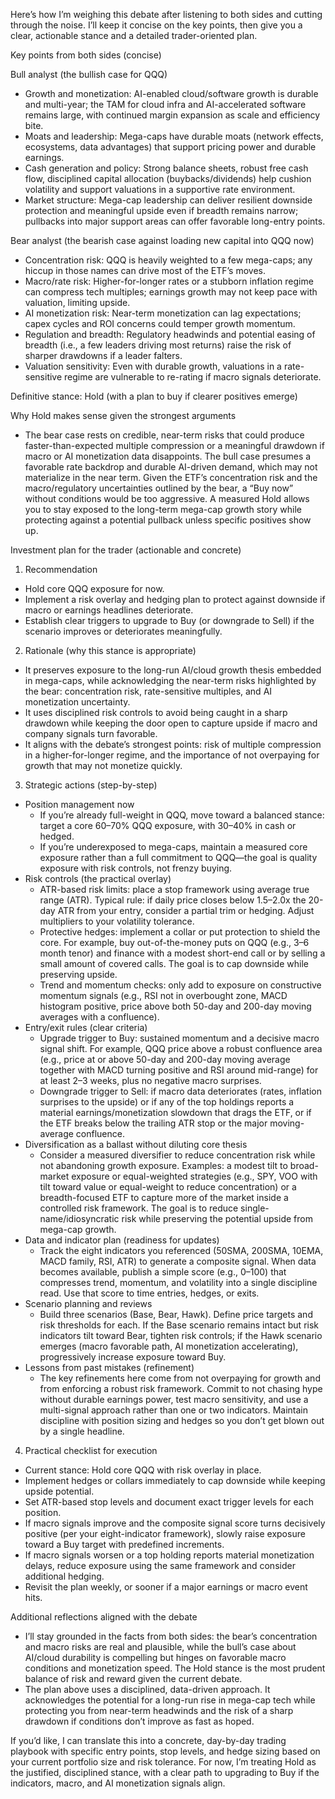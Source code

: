 Here’s how I’m weighing this debate after listening to both sides and cutting through the noise. I’ll keep it concise on the key points, then give you a clear, actionable stance and a detailed trader-oriented plan.

Key points from both sides (concise)

Bull analyst (the bullish case for QQQ)
- Growth and monetization: AI-enabled cloud/software growth is durable and multi-year; the TAM for cloud infra and AI-accelerated software remains large, with continued margin expansion as scale and efficiency bite.
- Moats and leadership: Mega-caps have durable moats (network effects, ecosystems, data advantages) that support pricing power and durable earnings.
- Cash generation and policy: Strong balance sheets, robust free cash flow, disciplined capital allocation (buybacks/dividends) help cushion volatility and support valuations in a supportive rate environment.
- Market structure: Mega-cap leadership can deliver resilient downside protection and meaningful upside even if breadth remains narrow; pullbacks into major support areas can offer favorable long-entry points.

Bear analyst (the bearish case against loading new capital into QQQ now)
- Concentration risk: QQQ is heavily weighted to a few mega-caps; any hiccup in those names can drive most of the ETF’s moves.
- Macro/rate risk: Higher-for-longer rates or a stubborn inflation regime can compress tech multiples; earnings growth may not keep pace with valuation, limiting upside.
- AI monetization risk: Near-term monetization can lag expectations; capex cycles and ROI concerns could temper growth momentum.
- Regulation and breadth: Regulatory headwinds and potential easing of breadth (i.e., a few leaders driving most returns) raise the risk of sharper drawdowns if a leader falters.
- Valuation sensitivity: Even with durable growth, valuations in a rate-sensitive regime are vulnerable to re-rating if macro signals deteriorate.

Definitive stance: Hold (with a plan to buy if clearer positives emerge)

Why Hold makes sense given the strongest arguments
- The bear case rests on credible, near-term risks that could produce faster-than-expected multiple compression or a meaningful drawdown if macro or AI monetization data disappoints. The bull case presumes a favorable rate backdrop and durable AI-driven demand, which may not materialize in the near term. Given the ETF’s concentration risk and the macro/regulatory uncertainties outlined by the bear, a “Buy now” without conditions would be too aggressive. A measured Hold allows you to stay exposed to the long-term mega-cap growth story while protecting against a potential pullback unless specific positives show up.

Investment plan for the trader (actionable and concrete)

1) Recommendation
- Hold core QQQ exposure for now.
- Implement a risk overlay and hedging plan to protect against downside if macro or earnings headlines deteriorate.
- Establish clear triggers to upgrade to Buy (or downgrade to Sell) if the scenario improves or deteriorates meaningfully.

2) Rationale (why this stance is appropriate)
- It preserves exposure to the long-run AI/cloud growth thesis embedded in mega-caps, while acknowledging the near-term risks highlighted by the bear: concentration risk, rate-sensitive multiples, and AI monetization uncertainty.
- It uses disciplined risk controls to avoid being caught in a sharp drawdown while keeping the door open to capture upside if macro and company signals turn favorable.
- It aligns with the debate’s strongest points: risk of multiple compression in a higher-for-longer regime, and the importance of not overpaying for growth that may not monetize quickly.

3) Strategic actions (step-by-step)
- Position management now
  - If you’re already full-weight in QQQ, move toward a balanced stance: target a core 60–70% QQQ exposure, with 30–40% in cash or hedged.
  - If you’re underexposed to mega-caps, maintain a measured core exposure rather than a full commitment to QQQ—the goal is quality exposure with risk controls, not frenzy buying.
- Risk controls (the practical overlay)
  - ATR-based risk limits: place a stop framework using average true range (ATR). Typical rule: if daily price closes below 1.5–2.0x the 20-day ATR from your entry, consider a partial trim or hedging. Adjust multipliers to your volatility tolerance.
  - Protective hedges: implement a collar or put protection to shield the core. For example, buy out-of-the-money puts on QQQ (e.g., 3–6 month tenor) and finance with a modest short-end call or by selling a small amount of covered calls. The goal is to cap downside while preserving upside.
  - Trend and momentum checks: only add to exposure on constructive momentum signals (e.g., RSI not in overbought zone, MACD histogram positive, price above both 50-day and 200-day moving averages with a confluence).
- Entry/exit rules (clear criteria)
  - Upgrade trigger to Buy: sustained momentum and a decisive macro signal shift. For example, QQQ price above a robust confluence area (e.g., price at or above 50-day and 200-day moving average together with MACD turning positive and RSI around mid-range) for at least 2–3 weeks, plus no negative macro surprises.
  - Downgrade trigger to Sell: if macro data deteriorates (rates, inflation surprises to the upside) or if any of the top holdings reports a material earnings/monetization slowdown that drags the ETF, or if the ETF breaks below the trailing ATR stop or the major moving-average confluence.
- Diversification as a ballast without diluting core thesis
  - Consider a measured diversifier to reduce concentration risk while not abandoning growth exposure. Examples: a modest tilt to broad-market exposure or equal-weighted strategies (e.g., SPY, VOO with tilt toward value or equal-weight to reduce concentration) or a breadth-focused ETF to capture more of the market inside a controlled risk framework. The goal is to reduce single-name/idiosyncratic risk while preserving the potential upside from mega-cap growth.
- Data and indicator plan (readiness for updates)
  - Track the eight indicators you referenced (50SMA, 200SMA, 10EMA, MACD family, RSI, ATR) to generate a composite signal. When data becomes available, publish a simple score (e.g., 0–100) that compresses trend, momentum, and volatility into a single discipline read. Use that score to time entries, hedges, or exits.
- Scenario planning and reviews
  - Build three scenarios (Base, Bear, Hawk). Define price targets and risk thresholds for each. If the Base scenario remains intact but risk indicators tilt toward Bear, tighten risk controls; if the Hawk scenario emerges (macro favorable path, AI monetization accelerating), progressively increase exposure toward Buy.
- Lessons from past mistakes (refinement)
  - The key refinements here come from not overpaying for growth and from enforcing a robust risk framework. Commit to not chasing hype without durable earnings power, test macro sensitivity, and use a multi-signal approach rather than one or two indicators. Maintain discipline with position sizing and hedges so you don’t get blown out by a single headline.

4) Practical checklist for execution
- Current stance: Hold core QQQ with risk overlay in place.
- Implement hedges or collars immediately to cap downside while keeping upside potential.
- Set ATR-based stop levels and document exact trigger levels for each position.
- If macro signals improve and the composite signal score turns decisively positive (per your eight-indicator framework), slowly raise exposure toward a Buy target with predefined increments.
- If macro signals worsen or a top holding reports material monetization delays, reduce exposure using the same framework and consider additional hedging.
- Revisit the plan weekly, or sooner if a major earnings or macro event hits.

Additional reflections aligned with the debate
- I’ll stay grounded in the facts from both sides: the bear’s concentration and macro risks are real and plausible, while the bull’s case about AI/cloud durability is compelling but hinges on favorable macro conditions and monetization speed. The Hold stance is the most prudent balance of risk and reward given the current debate.
- The plan above uses a disciplined, data-driven approach. It acknowledges the potential for a long-run rise in mega-cap tech while protecting you from near-term headwinds and the risk of a sharp drawdown if conditions don’t improve as fast as hoped.

If you’d like, I can translate this into a concrete, day-by-day trading playbook with specific entry points, stop levels, and hedge sizing based on your current portfolio size and risk tolerance. For now, I’m treating Hold as the justified, disciplined stance, with a clear path to upgrading to Buy if the indicators, macro, and AI monetization signals align.